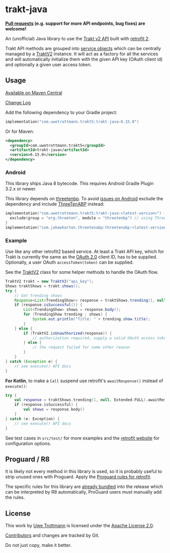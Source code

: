 # trakt-java

**[Pull requests](CONTRIBUTING.md) (e.g. support for more API endpoints, bug fixes) are welcome!**

An (unofficial) Java library to use the [Trakt v2 API](https://trakt.docs.apiary.io/) built with [retrofit 2](https://square.github.io/retrofit/).

Trakt API methods are grouped into [service objects](src/main/java/com/uwetrottmann/trakt5/services) 
which can be centrally managed by a [TraktV2](src/main/java/com/uwetrottmann/trakt5/TraktV2.java) instance.
It will act as a factory for all the services and will automatically initialize them with the given
API key (OAuth client id) and optionally a given user access token.

## Usage

<a href="https://central.sonatype.com/search?q=g:com.uwetrottmann.trakt5">Available on Maven Central</a>

[Change Log](CHANGELOG.md)

Add the following dependency to your Gradle project:

```kotlin
implementation("com.uwetrottmann.trakt5:trakt-java:6.15.0")
```

Or for Maven:

```xml
<dependency>
  <groupId>com.uwetrottmann.trakt5</groupId>
  <artifactId>trakt-java</artifactId>
  <version>6.15.0</version>
</dependency>
```

### Android

This library ships Java 8 bytecode. This requires Android Gradle Plugin 3.2.x or newer.

This library depends on [threetenbp](https://github.com/ThreeTen/threetenbp). To avoid 
[issues on Android](https://github.com/JakeWharton/ThreeTenABP#why-not-use-threetenbp) exclude the 
dependency and include [ThreeTenABP](https://github.com/JakeWharton/ThreeTenABP) instead:

```kotlin
implementation("com.uwetrottmann.trakt5:trakt-java:<latest-version>") {
  exclude(group = "org.threeten", module = "threetenbp") // using ThreeTenABP instead
}
implementation("com.jakewharton.threetenabp:threetenabp:<latest-version>")
```

### Example

Use like any other retrofit2 based service. At least a Trakt API key, which for Trakt is currently the same as the 
[OAuth 2.0](https://www.digitalocean.com/community/tutorials/an-introduction-to-oauth-2) client ID,
has to be supplied. Optionally, a user OAuth `accessToken(token)` can be supplied.

See the [TraktV2](src/main/java/com/uwetrottmann/trakt5/TraktV2.java) class for some helper methods to handle the OAuth flow.

```java
TraktV2 trakt = new TraktV2("api_key");
Shows traktShows = trakt.shows();
try {
    // Get trending shows
    Response<List<TrendingShow>> response = traktShows.trending(1, null, Extended.FULL).execute();
    if (response.isSuccessful()) {
        List<TrendingShow> shows = response.body();
        for (TrendingShow trending : shows) {
            System.out.println("Title: " + trending.show.title);
        }
    } else {
        if (TraktV2.isUnauthorized(response)) {
            // authorization required, supply a valid OAuth access token
        } else {
            // the request failed for some other reason
        }
    }
} catch (Exception e) {
    // see execute() API docs 
}
```

**For Kotlin**, to make a `Call` suspend use retrofit's `awaitResponse()` instead of `execute()`:

```kotlin
try {
    val response = traktShows.trending(1, null, Extended.FULL).awaitResponse()
    if (response.isSuccessful) {
        val shows = response.body()
    }
} catch (e: Exception) {
    // see execute() API docs
}
```

See test cases in `src/test/` for more examples and the [retrofit website](https://square.github.io/retrofit/) for configuration options.

## Proguard / R8

It is likely not every method in this library is used, so it is probably useful to strip unused ones with Proguard.
Apply the [Proguard rules for retrofit](https://square.github.io/retrofit/#download).

The specific rules for this library are [already bundled](src/main/resources/META-INF/proguard/trakt-java.pro) into the
release which can be interpreted by R8 automatically, ProGuard users must manually add the rules.

## License

This work by [Uwe Trottmann](https://uwetrottmann.com) is licensed under the [Apache License 2.0](LICENSE.txt).

[Contributors](https://github.com/UweTrottmann/trakt-java/graphs/contributors) and changes are tracked by Git.

Do not just copy, make it better.
